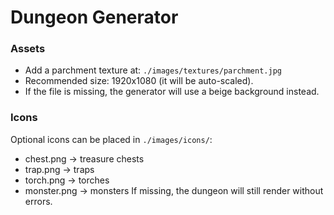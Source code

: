 # Dungeon Generator

### Assets
- Add a parchment texture at: `./images/textures/parchment.jpg`
- Recommended size: 1920x1080 (it will be auto-scaled).
- If the file is missing, the generator will use a beige background instead.

### Icons
Optional icons can be placed in `./images/icons/`:
- chest.png → treasure chests
- trap.png → traps
- torch.png → torches
- monster.png → monsters
If missing, the dungeon will still render without errors.
